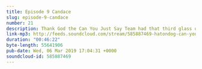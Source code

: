 ```yaml
---
title: Episode 9 Candace
slug: episode-9-candace
number: 21
description: Thank God the Can You Just Say Team had that third glass of pinot, as Siobhain, Stu and Gemma ask what’s better – first editions or cans? Get in touch at @siobhainma @stuartmcp and @gemmaflynn to let us know if you thought that was a thumb or a tampon
link-mp3: http://feeds.soundcloud.com/stream/585887469-hatondog-can-you-just-say-ep21-episode-9-candace.mp3
duration: "00:46:22"
byte-length: 55641906
pub-date: Wed, 06 Mar 2019 17:04:31 +0000
soundcloud-id: 585887469
---
```

